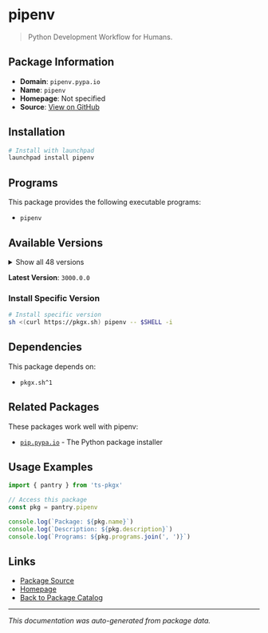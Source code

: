 # pipenv

> Python Development Workflow for Humans.

## Package Information

- **Domain**: `pipenv.pypa.io`
- **Name**: `pipenv`
- **Homepage**: Not specified
- **Source**: [View on GitHub](https://github.com/pkgxdev/pantry/tree/main/projects/pipenv.pypa.io/package.yml)

## Installation

```bash
# Install with launchpad
launchpad install pipenv
```

## Programs

This package provides the following executable programs:

- `pipenv`

## Available Versions

<details>
<summary>Show all 48 versions</summary>

- `3000.0.0`, `2025.0.3`, `2025.0.2`, `2025.0.1`, `2025.0.0`
- `2024.4.1`, `2024.4.0`, `2024.3.1`, `2024.3.0`, `2024.2.0`
- `2024.1.0`, `2024.0.3`, `2024.0.2`, `2024.0.1`, `2024.0.0`
- `2023.12.1`, `2023.12.0`, `2023.11.17`, `2023.11.15`, `2023.11.14`
- `2023.10.24`, `2023.10.3`, `2023.9.8`, `2023.9.7`, `2023.9.1`
- `2023.8.28`, `2023.8.26`, `2023.8.25`, `2023.8.23`, `2023.8.22`
- `2023.8.21`, `2023.8.20`, `2023.8.19`, `2023.7.23`, `2023.7.9`
- `2023.7.4`, `2023.7.3`, `2023.7.1`, `2023.6.26`, `2023.6.18`
- `2023.6.12`, `2023.6.11`, `2023.6.2`, `2023.5.19`, `2023.4.29`
- `2023.4.20`, `2023.2.18`, `2023.2.4`

</details>

**Latest Version**: `3000.0.0`

### Install Specific Version

```bash
# Install specific version
sh <(curl https://pkgx.sh) pipenv -- $SHELL -i
```

## Dependencies

This package depends on:

- `pkgx.sh^1`

## Related Packages

These packages work well with pipenv:

- [`pip.pypa.io`](../pip.pypa.io/index.md) - The Python package installer

## Usage Examples

```typescript
import { pantry } from 'ts-pkgx'

// Access this package
const pkg = pantry.pipenv

console.log(`Package: ${pkg.name}`)
console.log(`Description: ${pkg.description}`)
console.log(`Programs: ${pkg.programs.join(', ')}`)
```

## Links

- [Package Source](https://github.com/pkgxdev/pantry/tree/main/projects/pipenv.pypa.io/package.yml)
- [Homepage](#)
- [Back to Package Catalog](../../package-catalog.md)

---

*This documentation was auto-generated from package data.*
